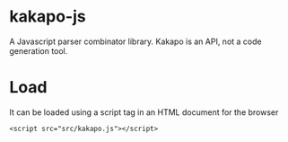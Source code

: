 # kakapo-js
A Javascript parser combinator library. Kakapo is an API, not a code generation tool.
# Load
It can be loaded using a script tag in an HTML document for the browser
```
<script src="src/kakapo.js"></script>
```